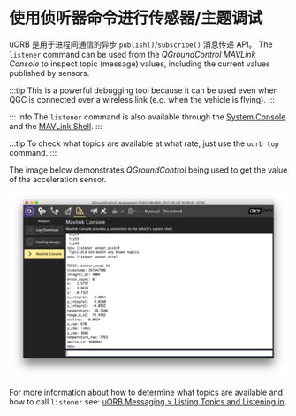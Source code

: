 # 使用侦听器命令进行传感器/主题调试

uORB 是用于进程间通信的异步 `publish()`/`subscribe()` 消息传递 API。 The `listener` command can be used from the _QGroundControl MAVLink Console_ to inspect topic (message) values, including the current values published by sensors.

:::tip
This is a powerful debugging tool because it can be used even when QGC is connected over a wireless link (e.g. when the vehicle is flying).
:::

::: info The `listener` command is also available through the [System Console](../debug/system_console.md) and the [MAVLink Shell](../debug/mavlink_shell.md).
:::

:::tip
To check what topics are available at what rate, just use the `uorb top` command.
:::

The image below demonstrates _QGroundControl_ being used to get the value of the acceleration sensor.

![QGC MAVLink Console](../../assets/gcs/qgc_mavlink_console_listener_command.png)

For more information about how to determine what topics are available and how to call `listener` see: [uORB Messaging > Listing Topics and Listening in](../middleware/uorb.md#listing-topics-and-listening-in).
